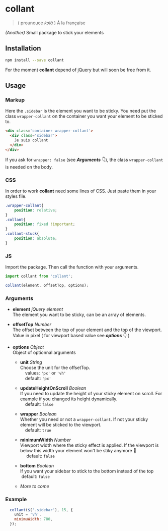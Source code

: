 # collant  
> ( prounouce *kɔlɑ̃* )  À la française  


_(Another)_ Small package to stick your elements

## Installation
```bash
npm install --save collant
```
For the moment **collant** depend of jQuery but will soon be free from it.

## Usage
### Markup
Here the `.sidebar` is the element you want to be sticky.
You need put the class `wrapper-collant` on the container you want your element to be sticked to.

```html
<div class='container wrapper-collant'>
  <div class='sidebar'>
    Je suis collant
  </div>
</div>
```

If you ask for `wrapper: false` (see ***Arguments*** 👇), the class `wrapper-collant` is needed on the body.

### CSS
In order to work **collant** need some lines of CSS. Just paste them in your styles file.

```css
.wrapper-collant{
    position: relative;
}
.collant{
    position: fixed !important;
}
.collant-stuck{
    position: absolute;
}
```

### JS  
Import the package. Then call the function with your arguments.

```javascript
import collant from 'collant';

collant(element, offsetTop, options);
```

### Arguments

+ **element** _jQuery element_  
  The element you want to be sticky, can be an array of elements.
    
+ **offsetTop** _Number_  
  The offset between the top of your element and the top of the viewport. Value in pixel ( for viewport based value see ***options*** 👇 )
  
+ **options** _Object_  
  Object of optionnal arguments
  
  + **unit** _String_  
  Choose the unit for the offsetTop.  
      values: `'px'` or `'vh'`  
      default: `'px'`
    
   + **updateHeightOnScroll** _Boolean_  
   If you need to update the height of your sticky element on scroll. For example if you changed its height dynamically.  
      default: `false`
    
   + **wrapper** _Boolean_  
   Whether you need or not  a `wrapper-collant`. If not your sticky element will be sticked to the viewport.  
      default: `true`  
    
   + **minimumWidth** _Number_  
    Viewport width where the sticky effect is applied. If the viewport is below this width your element won't be stiky anymore 👋  
       default: `false`
       
   + **bottom** _Boolean_  
   If you want your sidebar to stick to the bottom instead of the top 
       default: `false`
       
   + *More to come*
   
### Example
```javascript
  collant($('.sidebar'), 15, {
    unit = 'vh',
    minimuWidth: 780,
  });
```

